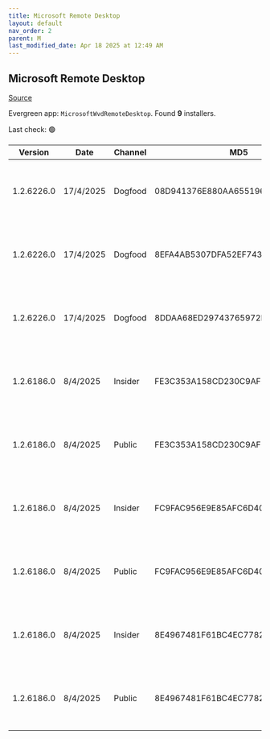 ```yaml
---
title: Microsoft Remote Desktop
layout: default
nav_order: 2
parent: M
last_modified_date: Apr 18 2025 at 12:49 AM
---
```


## Microsoft Remote Desktop

[Source](https://docs.microsoft.com/en-us/azure/virtual-desktop/connect-windows-7-10)

Evergreen app: `MicrosoftWvdRemoteDesktop`. Found **9** installers.

Last check: 🟢

| Version    | Date      | Channel | MD5                              | Sha2                                                                                                                             | Architecture | URI                                                                                                                                                                                                                                                                  |
| ---------- | --------- | ------- | -------------------------------- | -------------------------------------------------------------------------------------------------------------------------------- | ------------ | -------------------------------------------------------------------------------------------------------------------------------------------------------------------------------------------------------------------------------------------------------------------- |
| 1.2.6226.0 | 17/4/2025 | Dogfood | 08D941376E880AA6551961039993FA5E | 4198A5D23573522F1EE3B348C36759929349404C888305F49A26740D99DBF808AF864FA712672C0A5707744F57D190E981B18D5D60773482FE10CE352655D334 | ARM64        | [https://res.cdn.office.net/remote-desktop-windows-client/09024c49-4922-468b-8e65-e1ff68f7316c/RemoteDesktop_1.2.6226.0_ARM64.msi](https://res.cdn.office.net/remote-desktop-windows-client/09024c49-4922-468b-8e65-e1ff68f7316c/RemoteDesktop_1.2.6226.0_ARM64.msi) |
| 1.2.6226.0 | 17/4/2025 | Dogfood | 8EFA4AB5307DFA52EF743CD91D7EC826 | 28FFA718455B34FEDC63A9CF1E9648B334425ACB067D2C9C456AE6DEC30303D47273BA8909CAF8D9B5944B9CD26A60B22089CE7258B2E1C1FD040A45B7B79B4A | x64          | [https://res.cdn.office.net/remote-desktop-windows-client/3379beab-3aed-49c5-9607-66610b22ed9d/RemoteDesktop_1.2.6226.0_x64.msi](https://res.cdn.office.net/remote-desktop-windows-client/3379beab-3aed-49c5-9607-66610b22ed9d/RemoteDesktop_1.2.6226.0_x64.msi)     |
| 1.2.6226.0 | 17/4/2025 | Dogfood | 8DDAA68ED29743765972F38F4BE72628 | 7035030289C4F29275F9B55ED4F97B911C86290778CABD9B2845F82846E730A6DCD2230763D25F2E1483D8FE7ACAE64BEB9F60D63369CBD2244231FEF8987193 | x86          | [https://res.cdn.office.net/remote-desktop-windows-client/9ad8d4bc-e819-444f-a613-b96284e256fc/RemoteDesktop_1.2.6226.0_x86.msi](https://res.cdn.office.net/remote-desktop-windows-client/9ad8d4bc-e819-444f-a613-b96284e256fc/RemoteDesktop_1.2.6226.0_x86.msi)     |
| 1.2.6186.0 | 8/4/2025  | Insider | FE3C353A158CD230C9AF2FEEB4AA9587 | 1EDEA8BC4DAEA9D04BAB72B942D560403982347F6F51F22326D5C7EFD2D24B976F223B219FA0191B003BF26B6CF339D6959CF39F59F1E51EE070395C2E735FEA | ARM64        | [https://res.cdn.office.net/remote-desktop-windows-client/141cdd8a-6e46-43d7-93a3-4015c8dab581/RemoteDesktop_1.2.6186.0_ARM64.msi](https://res.cdn.office.net/remote-desktop-windows-client/141cdd8a-6e46-43d7-93a3-4015c8dab581/RemoteDesktop_1.2.6186.0_ARM64.msi) |
| 1.2.6186.0 | 8/4/2025  | Public  | FE3C353A158CD230C9AF2FEEB4AA9587 | 1EDEA8BC4DAEA9D04BAB72B942D560403982347F6F51F22326D5C7EFD2D24B976F223B219FA0191B003BF26B6CF339D6959CF39F59F1E51EE070395C2E735FEA | ARM64        | [https://res.cdn.office.net/remote-desktop-windows-client/141cdd8a-6e46-43d7-93a3-4015c8dab581/RemoteDesktop_1.2.6186.0_ARM64.msi](https://res.cdn.office.net/remote-desktop-windows-client/141cdd8a-6e46-43d7-93a3-4015c8dab581/RemoteDesktop_1.2.6186.0_ARM64.msi) |
| 1.2.6186.0 | 8/4/2025  | Insider | FC9FAC956E9E85AFC6D4068303649847 | D078124EAAA9393C499F66E5FF35B1AC114415EF5EFE035603255DD58BD9572D6916C35E60B346464D556E48CC226C88E1AF95D330DA8AB768D629DE93B78233 | x64          | [https://res.cdn.office.net/remote-desktop-windows-client/fa13eaf6-7d65-4188-838f-d6907cbf6234/RemoteDesktop_1.2.6186.0_x64.msi](https://res.cdn.office.net/remote-desktop-windows-client/fa13eaf6-7d65-4188-838f-d6907cbf6234/RemoteDesktop_1.2.6186.0_x64.msi)     |
| 1.2.6186.0 | 8/4/2025  | Public  | FC9FAC956E9E85AFC6D4068303649847 | D078124EAAA9393C499F66E5FF35B1AC114415EF5EFE035603255DD58BD9572D6916C35E60B346464D556E48CC226C88E1AF95D330DA8AB768D629DE93B78233 | x64          | [https://res.cdn.office.net/remote-desktop-windows-client/fa13eaf6-7d65-4188-838f-d6907cbf6234/RemoteDesktop_1.2.6186.0_x64.msi](https://res.cdn.office.net/remote-desktop-windows-client/fa13eaf6-7d65-4188-838f-d6907cbf6234/RemoteDesktop_1.2.6186.0_x64.msi)     |
| 1.2.6186.0 | 8/4/2025  | Insider | 8E4967481F61BC4EC7782199B8B331AD | 9F1B60B1458996F88D4F3013381B79CC5BDAE616BEDFB3A729CA08B2D400234A8836B010A53560588B9BB70093B2913BCE1175DBCF07F0E76943949E3C7EC145 | x86          | [https://res.cdn.office.net/remote-desktop-windows-client/1bc8ecb6-5ac5-48e4-83f5-0d3c827c2765/RemoteDesktop_1.2.6186.0_x86.msi](https://res.cdn.office.net/remote-desktop-windows-client/1bc8ecb6-5ac5-48e4-83f5-0d3c827c2765/RemoteDesktop_1.2.6186.0_x86.msi)     |
| 1.2.6186.0 | 8/4/2025  | Public  | 8E4967481F61BC4EC7782199B8B331AD | 9F1B60B1458996F88D4F3013381B79CC5BDAE616BEDFB3A729CA08B2D400234A8836B010A53560588B9BB70093B2913BCE1175DBCF07F0E76943949E3C7EC145 | x86          | [https://res.cdn.office.net/remote-desktop-windows-client/1bc8ecb6-5ac5-48e4-83f5-0d3c827c2765/RemoteDesktop_1.2.6186.0_x86.msi](https://res.cdn.office.net/remote-desktop-windows-client/1bc8ecb6-5ac5-48e4-83f5-0d3c827c2765/RemoteDesktop_1.2.6186.0_x86.msi)     |

